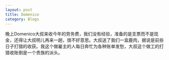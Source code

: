 ```yaml
---
layout: post 
title: Domenico
category: Blogs 
---
```


晚上Domenico大叔来收今年的劳务费，我们没有经验，准备的是支票而不是现金，还得让大叔明儿再来一趟，很不好意思。大叔送了我们一盒鹿肉，据说是前些日子打猎的收获。我这个做雇主的人每日奔忙为各种账单发愁，大叔这个做工的打猎收账倒是一个贵族的派头。


